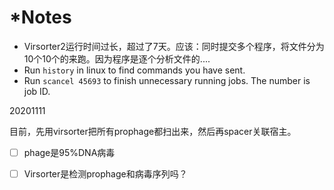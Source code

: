# \*Notes

* Virsorter2运行时间过长，超过了7天。应该：同时提交多个程序，将文件分为10个10个的来跑。因为程序是逐个分析文件的....
* Run `history` in linux to find commands you have sent.
* Run `scancel 45693` to finish unnecessary running jobs. The number is job ID.







20201111

目前，先用virsorter把所有prophage都扫出来，然后再spacer关联宿主。



* [ ] phage是95%DNA病毒
* [ ] Virsorter是检测prophage和病毒序列吗？





